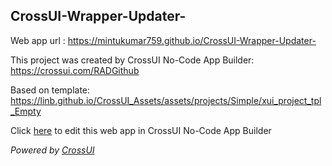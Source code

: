 ## CrossUI-Wrapper-Updater-
Web app url : https://mintukumar759.github.io/CrossUI-Wrapper-Updater-

This project was created by CrossUI No-Code App Builder: https://crossui.com/RADGithub

Based on template: https://linb.github.io/CrossUI_Assets/assets/projects/Simple/xui_project_tpl_Empty

Click [here](https://crossui.com/RADGithub/#!from=github&owner=mintukumar759&repo=CrossUI-Wrapper-Updater-) to edit this web app in CrossUI No-Code App Builder

<i>Powered by [CrossUI](https://crossui.com)</i>
